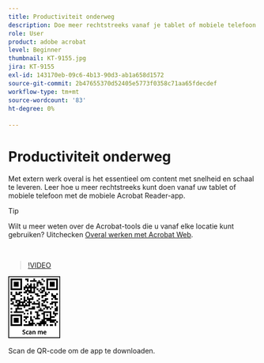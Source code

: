 ```yaml
---
title: Productiviteit onderweg
description: Doe meer rechtstreeks vanaf je tablet of mobiele telefoon met de mobiele Acrobat Reader-app
role: User
product: adobe acrobat
level: Beginner
thumbnail: KT-9155.jpg
jira: KT-9155
exl-id: 143170eb-09c6-4b13-90d3-ab1a658d1572
source-git-commit: 2b47655370d52405e5773f0358c71aa65fdecdef
workflow-type: tm+mt
source-wordcount: '83'
ht-degree: 0%

---
```


# Productiviteit onderweg

Met extern werk overal is het essentieel om content met snelheid en schaal te leveren. Leer hoe u meer rechtstreeks kunt doen vanaf uw tablet of mobiele telefoon met de mobiele Acrobat Reader-app.

>[!TIP]
>
>Wilt u meer weten over de Acrobat-tools die u vanaf elke locatie kunt gebruiken? Uitchecken [Overal werken met Acrobat Web](acrobatweb.md).

<br>

>[!VIDEO](https://video.tv.adobe.com/v/337972?quality=12&learn=on&hidetitle=true)

![QR-code](../assets/Acrobatqrcode.jpg)

Scan de QR-code om de app te downloaden.
